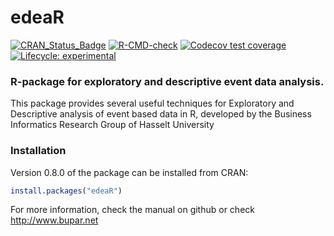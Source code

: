 # edeaR

<!-- badges: start -->
[![CRAN_Status_Badge](http://www.r-pkg.org/badges/version/edeaR)](https://cran.r-project.org/package=edeaR)
[![R-CMD-check](https://github.com/bupaverse/edeaR/actions/workflows/R-CMD-check.yaml/badge.svg)](https://github.com/bupaverse/edeaR/actions/workflows/R-CMD-check.yaml)
[![Codecov test coverage](https://codecov.io/gh/bupaverse/edeaR/branch/master/graph/badge.svg)](https://app.codecov.io/gh/bupaverse/edeaR?branch=master)
[![Lifecycle: experimental](https://img.shields.io/badge/lifecycle-experimental-orange.svg)](https://lifecycle.r-lib.org/articles/stages.html#experimental)
<!-- badges: end -->



### R-package for exploratory and descriptive event data analysis.

This package provides several useful techniques for Exploratory and Descriptive analysis of event based data in R, developed by the Business Informatics Research Group of Hasselt University

### Installation 

Version 0.8.0 of the package can be installed from CRAN:

```r
install.packages("edeaR")
```


For more information, check the manual on github or check http://www.bupar.net
